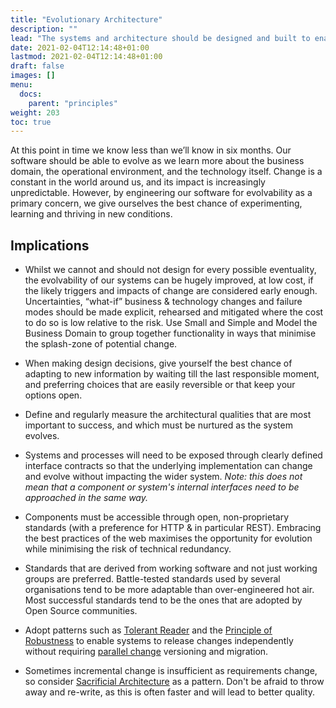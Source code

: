 ```yaml
---
title: "Evolutionary Architecture"
description: ""
lead: "The systems and architecture should be designed and built to enable easy, incremental change."
date: 2021-02-04T12:14:48+01:00
lastmod: 2021-02-04T12:14:48+01:00
draft: false
images: []
menu:
  docs:
    parent: "principles"
weight: 203
toc: true
---
```


At this point in time we know less than we’ll know in six months. Our software should be able to evolve as we learn more about the business domain, the operational environment, and the technology itself. Change is a constant in the world around us, and its impact is increasingly unpredictable. However, by engineering our software for evolvability as a primary concern, we give ourselves the best chance of experimenting, learning and thriving in new conditions.

## Implications

* Whilst we cannot and should not design for every possible eventuality, the evolvability of our systems can be hugely improved, at low cost, if the likely triggers and impacts of change are considered early enough. Uncertainties, “what-if” business & technology changes and failure modes should be made explicit, rehearsed and mitigated where the cost to do so is low relative to the risk. Use Small and Simple and Model the Business Domain to group together functionality in ways that minimise the splash-zone of potential change.

* When making design decisions, give yourself the best chance of adapting to new information by waiting till the last responsible moment, and preferring choices that are easily reversible or that keep your options open.

* Define and regularly measure the architectural qualities that are most important to success, and which must be nurtured as the system evolves.

* Systems and processes will need to be exposed through clearly defined interface contracts so that the underlying implementation can change and evolve without impacting the wider system. _Note: this does not mean that a component or system's internal interfaces need to be approached in the same way._

* Components must be accessible through open, non-proprietary standards (with a preference for HTTP & in particular REST). Embracing the best practices of the web maximises the opportunity for evolution while minimising the risk of technical redundancy.

* Standards that are derived from working software and not just working groups are preferred. Battle-tested standards used by several organisations tend to be more adaptable than over-engineered hot air. Most successful standards tend to be the ones that are adopted by Open Source communities.

* Adopt patterns such as [Tolerant Reader](https://martinfowler.com/bliki/TolerantReader.html) and the [Principle of Robustness](https://en.wikipedia.org/wiki/Robustness_principle) to enable systems to release changes independently without requiring [parallel change](https://www.martinfowler.com/bliki/ParallelChange.html) versioning and migration.

* Sometimes incremental change is insufficient as requirements change, so consider [Sacrificial Architecture](https://martinfowler.com/bliki/SacrificialArchitecture.html) as a pattern. Don't be afraid to throw away and re-write, as this is often faster and will lead to better quality.
